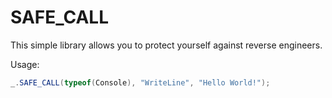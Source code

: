 # SAFE_CALL

This simple library allows you to protect yourself against reverse engineers.

Usage:
``` cs
_.SAFE_CALL(typeof(Console), "WriteLine", "Hello World!");
```
